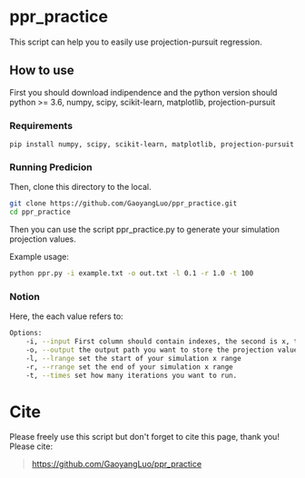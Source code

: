 # ppr_practice
This script can help you to easily use projection-pursuit regression.


## How to use
First you should download indipendence and the python version should python >= 3.6, numpy, scipy, scikit-learn, matplotlib, projection-pursuit
### Requirements 
`pip install numpy, scipy, scikit-learn, matplotlib, projection-pursuit`

### Running Predicion

Then, clone this directory to the local.
```sh
git clone https://github.com/GaoyangLuo/ppr_practice.git
cd ppr_practice
```

Then you can use the script ppr_practice.py to generate your simulation projection values.

Example usage:

```sh
python ppr.py -i example.txt -o out.txt -l 0.1 -r 1.0 -t 100
```

### Notion
Here, the each value refers to:
```sh
Options:
    -i, --input First column should contain indexes, the second is x, the third is y, header should be included.
    -o, --output the output path you want to store the projection values
    -l, --lrange set the start of your simulation x range
    -r, --rrange set the end of your simulation x range
    -t, --times set how many iterations you want to run.
```

# Cite 
Please freely use this script but don't forget to cite this page, thank you!
Please cite:
> https://github.com/GaoyangLuo/ppr_practice

